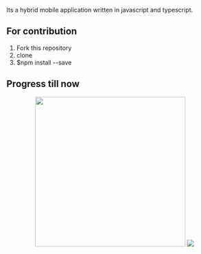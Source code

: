 Its a hybrid mobile application written in javascript and typescript. 

## For contribution
 1. Fork this repository
 2. clone 
 3. $npm install --save
 
## Progress till now 

<p align="center">
  <img src="https://user-images.githubusercontent.com/28785166/27686732-a26a9986-5cf1-11e7-9711-6f0ae7cfcf4c.jpg" width="350"/>
  <img src="https://media.giphy.com/media/CcPUDfS2tvqZW/giphy.gif" />
  
  
  
  </p>


